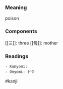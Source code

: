 ### Meaning

poison

### Components

[[三]]: three [[母]]: mother

### Readings

```
- Kunyomi: 
- Onyomi: ドク
```

#kanji